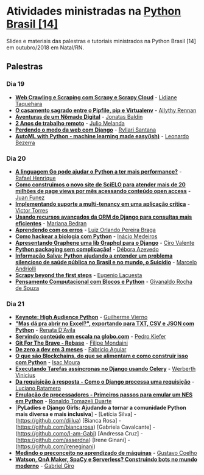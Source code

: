 # Atividades ministradas na [Python Brasil [14]](http://2018.pythonbrasil.org.br)

Slides e materiais das palestras e tutoriais ministrados na Python Brasil \[14\] em
outubro/2018 em Natal/RN.

## Palestras

### Dia 19
- [**Web Crawling e Scraping com Scrapy e Scrapy Cloud**](web_crawling_e_scraping_com_scrapy_e_scrapy_cloud) - [Lidiane Taquehara](https://github.com/lidimayra)
- [**O casamento sagrado entre o Pipfile, pip e Virtualenv**](o_casamento_sagrado_entre_o_pipfile_pip_e_virtualenv) - [Allythy Rennan](https://github.com/allythy)
- [**Aventuras de um Nômade Digital**](aventuras_de_um_nomade_digital) - [Jonatas Baldin](https://deployeveryday.com/)
- [**2 Anos de trabalho remoto**](2_anos_de_trabalho_remoto) - [Julio Melanda](https://juliomelanda.com.br/)
- [**Perdendo o medo da web com Django**](perdendo_o_medo_da_web_com_django) - [Ryllari Santana](https://github.com/ryllari)
- [**AutoML with Python - machine learning made easy(ish)**](automl_with_python) - [Leonardo Bezerra](https://github.com/leobezerra)

### Dia 20
- [**A linguagem Go pode ajudar o Python a ter mais performance?**](performance_python_com_golang) - [Rafael Henrique](https://github.com/rafaelhenrique/)
- [**Como construimos o novo site de SciELO para atender mais de 20 milhões de page views por mês acessando conteúdo open access**](projeto_opac_scielo) - [Juan Funez](https://github.com/jfunez/)
- [**Implementando suporte a multi-tenancy em uma aplicação crítica**](implementando_suporte_a_multi_tenancy_em_uma_aplicacao_critica) - [Victor Torres](https://github.com/victor-torres)
- [**Usando recursos avançados da ORM do Django para consultas mais eficientes**](usando_recursos_avancados_da_orm_do_django_para_consultas_mais_eficientes) - [Mariana Bedran](https://twitter.com/maribedran)
- [**Aprendendo com os erros**](aprendendo_com_os_erros) - [Luiz Orlando Pereira Braga](https://github.com/luizbraga)
- [**Como hackear a biologia com Python**](como_hackear_a_biologia_com_python) - [Inácio Medeiros](https://github.com/inaciomdrs)
- [**Apresentando Graphene uma lib Graphql para o Django**](apresentando_graphene_uma_lib_graphql_para_o_django) - [Ciro Valente](https://github.com/cvalentefilho)
- [**Python packaging sem complicação!**](python_packaging_sem_complicação) - [Débora Azevedo](https://twitter.com/pydebb)
- [**Informação Salva: Python ajudando a entender um problema silencioso de saúde pública no Brasil e no mundo, o Suicídio**](informacao_salva_python_ajudando_a_entender_um_problema_silencioso_de_saude_publica_no_brasil_e_no_mundo_o_suicidio) - [Marcelo Andriolli](https://github.com/marceloandriolli/)
- [**Scrapy beyond the first steps**](scrapy_beyond_the_first_steps) - [Eugenio Lacuesta](https://github.com/elacuesta)
- [**Pensamento Computacional com Blocos e Python**](blocos_e_python) - [Givanaldo Rocha de Souza](http://docente.ifrn.edu.br/givanaldorocha)

### Dia 21
- [**Keynote: High Audience Python**](high_audience_python) - [Guilherme Vierno](https://github.com/vierno)
- [**"Mas dá pra abrir no Excel?", exportando para TXT, CSV e JSON com Python**](mas_da_pra_abrir_no_excel_exportar_para_txt_csv_json) - [Renata D'Avila](https://github.com/rsip22)
- [**Servindo conteúdo em escala na globo.com**](servindo_conteudo_em_escala_na_globocom) - [Pedro Kiefer](https://github.com/pedrokiefer)
- [**Git For The Brave - Rebase**](git_for_the_brave_rebase) - [Filipe Mondaini](https://github.com/mondaini)
- [**De zero a dev em 3 meses**](zero_a_dev_em_3_meses) - [Fabricio Aguiar](https://github.com/fabricio-aguiar)
- [**O que são Blockchains, do que se alimentam e como construir isso com Python**](o_que_sao_blockchains) - [Isac Moura](https://github.com/isacmoura)
- [**Executando Tarefas assíncronas no Django usando Celery**](executando-tarefas-assincronas-no-django-usando-celery) - [Werberth Vinicius](https://github.com/werberth)
- [**Da requisição à resposta - Como o Django processa uma requisição**](da_requisição_%20à_resposta_como_o_django_processa_uma_requisição) - [Luciano Ratamero](https://github.com/lucianoratamero/)
- [**Emulação de processadores - Primeiros passos para emular um NES em Python**](primeiros_passos_para_emular_um_nes) - [Ronaldo Tomazeli Duarte](https://github.com/ronaldotd/)
- [**PyLadies e Django Girls: Ajudando a tornar a comunidade Python mais diversa e mais inclusiva**] - [Letícia Silva] - (https://github.com/diilua) [Bianca Rosa] - (https://github.com/biancarosa) [Gabriela Cavalcante] - (https://github.como/I-am-Gabi) [Andressa Cruz] - (https://github.com/asserdna) [Irene Ginani] - (https://github.com/ireneginani) 
- [**Medindo o preconceito no aprendizado de máquinas**](medindo_preconceito_no_aprendizado_de_maquinas) - [Gustavo Coelho](https://github.com/gusrabbit)
- [**Watson, QnA Maker, SpaCy e Serverless? Construindo bots no mundo moderno**](watson_qnamaker_spacy_e_watson_bots_no_mundo_moderno) - [Gabriel Giro](https://github.com/gagres)
